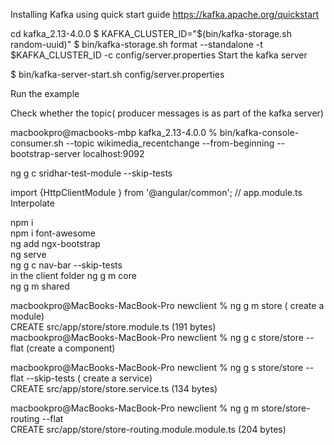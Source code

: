 Installing Kafka using quick start guide
https://kafka.apache.org/quickstart

cd kafka_2.13-4.0.0
$ KAFKA_CLUSTER_ID="$(bin/kafka-storage.sh random-uuid)"
$ bin/kafka-storage.sh format --standalone -t $KAFKA_CLUSTER_ID -c config/server.properties
Start the kafka server

$ bin/kafka-server-start.sh config/server.properties

Run the example 



Check whether the topic( producer messages is as part of the kafka server)

macbookpro@macbooks-mbp kafka_2.13-4.0.0 % bin/kafka-console-consumer.sh --topic wikimedia_recentchange --from-beginning --bootstrap-server localhost:9092


 ng g c sridhar-test-module --skip-tests

 import  {HttpClientModule } from '@angular/common'; 
 // app.module.ts
 Interpolate


 npm i <br/>
 npm i font-awesome <br/>
 ng add ngx-bootstrap <br/>
 ng serve <br/>
 ng g c nav-bar  --skip-tests <br/>
 in the client folder
  ng g m core <br/>
  ng g m shared <br/>

  macbookpro@MacBooks-MacBook-Pro newclient % ng g m store     ( create a module) <br/>
CREATE src/app/store/store.module.ts (191 bytes)  <br/>
macbookpro@MacBooks-MacBook-Pro newclient % ng g c store/store --flat (create a component) <br/> 

macbookpro@MacBooks-MacBook-Pro newclient % ng g s store/store --flat --skip-tests     ( create a service)  <br/> 
CREATE src/app/store/store.service.ts (134 bytes) <br/> 

macbookpro@MacBooks-MacBook-Pro newclient % ng g m store/store-routing --flat   <br/>
CREATE src/app/store/store-routing.module.module.ts (204 bytes) <br/>
  
 

